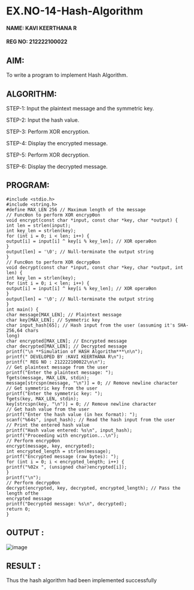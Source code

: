 # EX.NO-14-Hash-Algorithm
#### NAME: KAVI KEERTHANA R
#### REG NO: 212222100022
## AIM:
To write a program to implement Hash Algorithm.
## ALGORITHM:
STEP-1: Input the plaintext message and the symmetric key.

STEP-2: Input the hash value.

STEP-3: Perform XOR encryption.

STEP-4: Display the encrypted message.

STEP-5: Perform XOR decryption.

STEP-6: Display the decrypted message.
## PROGRAM:

```
#include <stdio.h>
#include <string.h>
#define MAX_LEN 256 // Maximum length of the message
// FuncƟon to perform XOR encrypƟon
void encrypt(const char *input, const char *key, char *output) {
int len = strlen(input);
int key_len = strlen(key);
for (int i = 0; i < len; i++) {
output[i] = input[i] ^ key[i % key_len]; // XOR operaƟon
}
output[len] = '\0'; // Null-terminate the output string
}
// FuncƟon to perform XOR decrypƟon
void decrypt(const char *input, const char *key, char *output, int len) {
int key_len = strlen(key);
for (int i = 0; i < len; i++) {
output[i] = input[i] ^ key[i % key_len]; // XOR operaƟon
}
output[len] = '\0'; // Null-terminate the output string
}
int main() {
char message[MAX_LEN]; // Plaintext message
char key[MAX_LEN]; // Symmetric key
char input_hash[65]; // Hash input from the user (assuming it's SHA-256,64 chars
long)
char encrypted[MAX_LEN]; // Encrypted message
char decrypted[MAX_LEN]; // Decrypted message
printf("\n **Simulation of HASH Algorithm***\n\n");
printf(" DEVELOPED BY :KAVI KEERTHANA R\n");
printf(" REG NO : 212222100022\n\n");
// Get plaintext message from the user
printf("Enter the plaintext message: ");
fgets(message, MAX_LEN, stdin);
message[strcspn(message, "\n")] = 0; // Remove newline character
// Get symmetric key from the user
printf("Enter the symmetric key: ");
fgets(key, MAX_LEN, stdin);
key[strcspn(key, "\n")] = 0; // Remove newline character
// Get hash value from the user
printf("Enter the hash value (in hex format): ");
scanf("%64s", input_hash); // Read the hash input from the user
// Print the entered hash value
printf("Hash value entered: %s\n", input_hash);
printf("Proceeding with encryption...\n");
// Perform encrypƟon
encrypt(message, key, encrypted);
int encrypted_length = strlen(message);
printf("Encrypted message (raw bytes): ");
for (int i = 0; i < encrypted_length; i++) {
printf("%02x ", (unsigned char)encrypted[i]);
}
printf("\n");
// Perform decrypƟon
decrypt(encrypted, key, decrypted, encrypted_length); // Pass the length ofthe
encrypted message
printf("Decrypted message: %s\n", decrypted);
return 0;
}

```

## OUTPUT :

![image](https://github.com/user-attachments/assets/883ec437-ee39-4333-abdc-a282c2809679)

## RESULT :
Thus the hash algorithm had been implemented successfully

